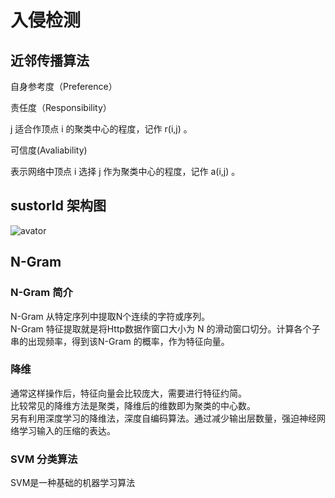 # 入侵检测
## 近邻传播算法

自身参考度（Preference）

责任度（Responsibility）

j 适合作顶点 i 的聚类中心的程度，记作 r(i,j) 。

可信度(Avaliability)

表示网络中顶点 i 选择 j 作为聚类中心的程度，记作 a(i,j) 。

## sustorId 架构图
![avator](http://on-img.com/chart_image/5b4afe5de4b07df3b43b6a9c.png)


## N-Gram
### N-Gram 简介
N-Gram 从特定序列中提取N个连续的字符或序列。<br/>
N-Gram 特征提取就是将Http数据作窗口大小为 N 的滑动窗口切分。计算各个子串的出现频率，得到该N-Gram 的概率，作为特征向量。<br/>
### 降维
通常这样操作后，特征向量会比较庞大，需要进行特征约简。<br/>
比较常见的降维方法是聚类，降维后的维数即为聚类的中心数。<br/>
另有利用深度学习的降维法，深度自编码算法。通过减少输出层数量，强迫神经网络学习输入的压缩的表达。
### SVM 分类算法
SVM是一种基础的机器学习算法
